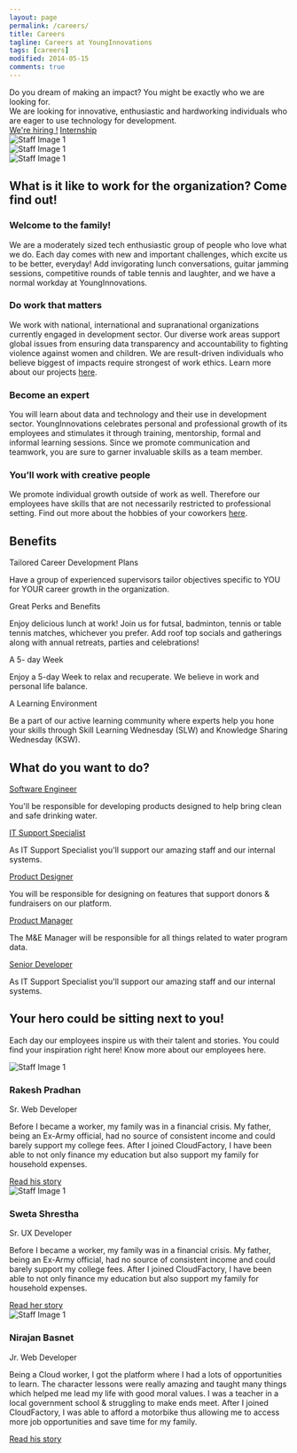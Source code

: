 ```yaml
---
layout: page
permalink: /careers/
title: Careers
tagline: Careers at YoungInnovations
tags: [careers]
modified: 2014-05-15
comments: true
---
```


<div class="career-wrapper ">
    <div class="tagline layout">
    Do you dream of making an impact?
    <span>You might be exactly who we are looking for.</span>
    </div>
    <div class="career-info">
        <div class="layout">
           We are looking for innovative, enthusiastic and hardworking individuals who are eager to use technology for development.
        </div>
        <div class="hiring-btn">
            <a href="#" class="dev-btn">We're hiring !</a>
            <a href="#" class="intern-btn">Internship</a>
        </div>
        <div class="art-animate-wrap clearfix">
            <div class="wow slideInLeft art-1" data-wow-duration="1.5s" data-wow-delay="1s">
                <img src="/images/career/ic_career-art-1.svg" alt="Staff Image 1" />
            </div>
            <div class="wow bounceInUp art-2" data-wow-duration="0.7s" data-wow-delay="1s">
                <img src="/images/career/ic_career-art-2.svg" alt="Staff Image 1" />
            </div>
            <div class="wow slideInRight art-3" data-wow-duration="2s" data-wow-delay="1s">
                <img src="/images/career/ic_career-art-3.svg" alt="Staff Image 1" />
            </div>
        </div>
    </div>
</div>
<div class="career-explore">
    <div class="career-title-wrap">
        <h2 class="career-title">What is it like to work for the organization? Come find out!</h2>
    </div>
    <div class="career-explore__moment">
        <div class="career-explore__moment-description">
            <div class="right-floated">
                <div>
                    <h3 class="career-explore__moment-title">Welcome to the family!</h3>
                                    <p>We are a moderately sized tech enthusiastic group of people who love what we do. Each day comes with new and important challenges, which excite us to be better, everyday! Add invigorating lunch conversations, guitar jamming sessions, competitive rounds of table tennis and laughter, and we have a normal workday at YoungInnovations. </p>
                </div>
            </div>
        </div>    
    </div>
    <div class="career-explore__moment">
            <div class="career-explore__moment-description">
                <div class="left-floated">
                    <div>
                        <h3 class="career-explore__moment-title">Do work that matters</h3>
                                        <p>We work with national, international and supranational organizations currently engaged in development sector. Our diverse work areas support global issues from ensuring data transparency and accountability to fighting violence against women and children. We are result-driven individuals who believe biggest of impacts require strongest of work ethics. Learn more about our projects <a href="#">here</a>.</p>
                    </div>
                </div>
            </div>    
        </div>
        <div class="career-explore__moment">
                <div class="career-explore__moment-description">
                    <div class="right-floated">
                        <div>
                            <h3 class="career-explore__moment-title">Become an expert</h3>
                                            <p>You will learn about data and technology and their use in development sector. YoungInnovations celebrates personal and professional growth of its employees and stimulates it through training, mentorship, formal and informal learning sessions. Since we promote communication and teamwork, you are sure to garner invaluable skills as a team member. </p>
                        </div>
                    </div>
                </div>    
            </div>
            <div class="career-explore__moment">
                    <div class="career-explore__moment-description">
                        <div class="left-floated">
                            <div>
                                <h3 class="career-explore__moment-title">You’ll work with creative people</h3>
                                                <p>We promote individual growth outside of work as well. Therefore our employees have skills that are not necessarily restricted to professional setting. Find out more about the hobbies of your coworkers <a href="#">here</a>. </p>
                            </div>
                        </div>
                    </div>    
                </div>
</div>    

<div class="career-benefits">
    <div class="wrap-960">
        <h2 class="career-title">Benefits</h2>
        <div class="benefits-wrap clearfix">
            <div class="benefits-wrap__list">
                <div class="benefits-wrap__list-content">
                    <span class="benefits-wrap-title">Tailored Career Development Plans</span>
                    <p>Have a group of experienced supervisors tailor objectives specific to YOU for YOUR career growth in the organization. </p>    
                </div>    
            </div>
            <div class="benefits-wrap__list">
                <div class="benefits-wrap__list-content">
                    <span class="benefits-wrap-title">Great Perks and Benefits</span>
                    <p>Enjoy delicious lunch at work! Join us for futsal, badminton, tennis or table tennis matches, whichever you prefer. Add roof top socials and gatherings along with annual retreats, parties and celebrations!</p>    
                </div>    
            </div>
            <div class="benefits-wrap__list">
                <div class="benefits-wrap__list-content">
                    <span class="benefits-wrap-title">A 5- day Week</span>
                    <p>Enjoy a 5-day Week to relax and recuperate. We believe in work and personal life balance.</p>    
                </div>    
            </div>
            <div class="benefits-wrap__list">
                <div class="benefits-wrap__list-content">
                    <span class="benefits-wrap-title">A Learning Environment</span>
                    <p>Be a part of our active learning community where experts help you hone your skills through Skill Learning Wednesday (SLW) and Knowledge Sharing Wednesday (KSW). </p>    
                </div>    
            </div>
        </div>
    </div>    
</div>
<div class="profession-section">
    <div class="wrap-960">
    <h2 class="career-title">What do you want to do? </h2>
        <div class="profession-list">
            <div class="wow fadeInUp profession-list__item" data-wow-duration="0.5s" data-wow-delay="0.5s">
                <a class="profession-list__item-title" href="/job-detail">Software Engineer</a>
                <p class="description">You'll be responsible for developing products designed to help bring clean and safe drinking water.</p>  
            </div>
            <div class="wow fadeInUp profession-list__item" data-wow-duration="0.5s" data-wow-delay="0.5s">
                <a class="profession-list__item-title" href="/job-detail">IT Support Specialist</a>
                <p class="description">As IT Support Specialist you'll support our amazing staff and our internal systems.</p>  
            </div>
            <div class="wow fadeInUp profession-list__item" data-wow-duration="0.5s" data-wow-delay="0.5s">
                <a class="profession-list__item-title" href="/job-detail">Product Designer</a>
                <p class="description">You will be responsible for designing on features that support donors & fundraisers on our platform.</p>  
            </div>
            <div class="wow fadeInUp profession-list__item" data-wow-duration="0.5s" data-wow-delay="0.5s">
                <a class="profession-list__item-title" href="/job-detail">Product Manager</a>
                <p class="description">The M&E Manager will be responsible for all things related to water program data.</p>  
            </div>
            <div class="wow fadeInUp profession-list__item" data-wow-duration="0.5s" data-wow-delay="0.5s">
                <a class="profession-list__item-title" href="/job-detail">Senior Developer</a>
                <p class="description">As IT Support Specialist you'll support our amazing staff and our internal systems.</p>  
            </div>    
        </div>
    </div>
</div>
<div class="career-motivators">
    <div class="wrap-960">
        <h2 class="career-title">Your hero could be sitting next to you!</h2>
        <p>Each day our employees inspire us with their talent and stories.
           You could find your inspiration right here! Know more about our employees here.</p>
        <div class="motivators-story-card-wrap clearfix">
            <div class="wow fadeInUp motivators-story-card-wrap__list" data-wow-duration="0.5s" data-wow-delay="0.5s">
                <img src="/images/career/ic_story_1.jpg" alt="Staff Image 1"></img>
                <h3 class="motivators-story-card-wrap__list-name">Rakesh Pradhan</h3>
                <span class="motivators-story-card-wrap__list-profession">Sr. Web Developer</span>
                <p classs="motivators-story-card-wrap__list-story">Before I became a worker, my family was in a financial crisis. My father, being an Ex-Army official, had no source of consistent income and could barely support my college fees. After I joined CloudFactory, I have been able to not only finance my education but also support my family for household expenses.</p>
                <a class="story-btn" href="#">Read his story</a>
            </div>
            <div class="wow fadeInUp motivators-story-card-wrap__list" data-wow-duration="0.5s" data-wow-delay="0.5s">
                <img src="/images/career/ic_story_2.jpg" alt="Staff Image 1"></img>
                <h3 class="motivators-story-card-wrap__list-name">Sweta Shrestha</h3>
                <span class="motivators-story-card-wrap__list-profession">Sr. UX Developer</span>
                <p classs="motivators-story-card-wrap__list-story">Before I became a worker, my family was in a financial crisis. My father, being an Ex-Army official, had no source of consistent income and could barely support my college fees. After I joined CloudFactory, I have been able to not only finance my education but also support my family for household expenses.</p>
                <a class="story-btn" href="#">Read her story</a>
            </div>
            <div class="wow fadeInUp motivators-story-card-wrap__list" data-wow-duration="0.5s" data-wow-delay="0.5s">
                <img src="/images/career/ic_story_3.jpg" alt="Staff Image 1"></img>
                <h3 class="motivators-story-card-wrap__list-name">Nirajan Basnet</h3>
                <span class="motivators-story-card-wrap__list-profession">Jr. Web Developer</span>
                <p classs="motivators-story-card-wrap__list-story">Being a Cloud worker, I got the platform where I had a lots of opportunities to learn. The character lessons were really amazing and taught many things which helped me lead my life with good moral values. I was a teacher in a local government school & struggling to make ends meet. After I joined CloudFactory, I was able to afford a motorbike thus allowing me to access more job opportunities and save time for my family.</p>
                <a class="story-btn" href="#">Read his story</a>
            </div>
        </div>
    </div>        
</div>

